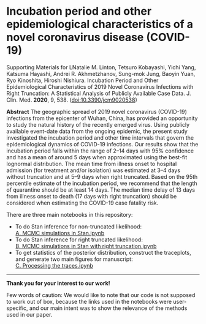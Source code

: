 # Incubation period and other epidemiological characteristics of a novel coronavirus disease (COVID-19)

Supporting Materials for LNatalie M. Linton, Tetsuro Kobayashi, Yichi Yang, Katsuma Hayashi, Andrei R. Akhmetzhanov, Sung-mok Jung, Baoyin Yuan, Ryo Kinoshita, Hiroshi Nishiura. Incubation Period and Other Epidemiological Characteristics of 2019 Novel Coronavirus Infections with Right Truncation: A Statistical Analysis of Publicly Available Case Data. J. Clin. Med. **2020**, 9, 538. ([doi:10.3390/jcm9020538](http://dx.doi.org/10.3390/jcm9020538))

**Abstract**
The geographic spread of 2019 novel coronavirus (COVID-19) infections from the epicenter of Wuhan, China, has provided an opportunity to study the natural history of the recently emerged virus. Using publicly available event-date data from the ongoing epidemic, the present study investigated the incubation period and other time intervals that govern the epidemiological dynamics of COVID-19 infections. Our results show that the incubation period falls within the range of 2–14 days with 95% confidence and has a mean of around 5 days when approximated using the best-fit lognormal distribution. The mean time from illness onset to hospital admission (for treatment and/or isolation) was estimated at 3–4 days without truncation and at 5–9 days when right truncated. Based on the 95th percentile estimate of the incubation period, we recommend that the length of quarantine should be at least 14 days. The median time delay of 13 days from illness onset to death (17 days with right truncation) should be considered when estimating the COVID-19 case fatality risk.

There are three main notebooks in this repository:
* To do Stan inference for non-truncated likelihood:</br>[A. MCMC simulations in Stan.ipynb](https://nbviewer.jupyter.org/github/aakhmetz/WuhanIncubationPeriod2020/blob/master/scripts/A.%20MCMC%20simulations%20in%20Stan.ipynb)
* To do Stan inference for right truncated likelihood:</br>[B. MCMC simulations in Stan with right truncation.ipynb](https://nbviewer.jupyter.org/github/aakhmetz/WuhanIncubationPeriod2020/blob/master/scripts/B.%20MCMC%20simulations%20in%20Stan%20with%20right%20truncation.ipynb)
* To get statistics of the posterior distribution, construct the traceplots, and generate two main figures for manuscript:</br>[C. Processing the traces.ipynb](https://nbviewer.jupyter.org/github/aakhmetz/WuhanIncubationPeriod2020/blob/master/scripts/C.%20Processing%20the%20traces.ipynb)

---------
**Thank you for your interest to our work!** 

Few words of caution: We would like to note that our code is not supposed to work out of box, because the links used in the notebooks were user-specific, and our main intent was to show the relevance of the methods used in our paper.
